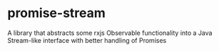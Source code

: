 # promise-stream
A library that abstracts some rxjs Observable functionality into a Java Stream-like interface with better handling of Promises
